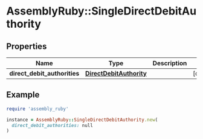 # AssemblyRuby::SingleDirectDebitAuthority

## Properties

| Name | Type | Description | Notes |
| ---- | ---- | ----------- | ----- |
| **direct_debit_authorities** | [**DirectDebitAuthority**](DirectDebitAuthority.md) |  | [optional] |

## Example

```ruby
require 'assembly_ruby'

instance = AssemblyRuby::SingleDirectDebitAuthority.new(
  direct_debit_authorities: null
)
```

